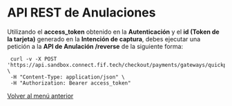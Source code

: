 # API REST de Anulaciones

Utilizando el **access_token** obtenido en la **Autenticación** y el **id (Token de la tarjeta)** generado en la **Intención de captura**, debes ejecutar una petición a la **API de Anulación /reverse** de la siguiente forma:

```
 curl -v -X POST 'https://api.sandbox.connect.fif.tech/checkout/payments/gateways/quickpay/token/{Token_de_tarjeta}/reverse' \
 -H "Content-Type: application/json" \
 -H "Authorization: Bearer access_token"
```

[Volver al menú anterior](../introduction.md)
